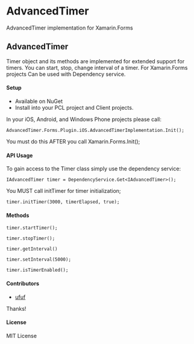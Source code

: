 AdvancedTimer
=============

AdvancedTimer implementation for Xamarin.Forms

## AdvancedTimer
Timer object and its methods are implemented for extended support for timers.
You can start, stop, change interval of a timer.
For Xamarin.Forms projects
Can be used with Dependency service.

#### Setup
* Available on NuGet
* Install into your PCL project and Client projects.

In your iOS, Android, and Windows Phone projects please call:

```
AdvancedTimer.Forms.Plugin.iOS.AdvancedTimerImplementation.Init();
```

You must do this AFTER you call Xamarin.Forms.Init();


#### API Usage

To gain access to the Timer class simply use the dependency service:

```
IAdvancedTimer timer = DependencyService.Get<IAdvancedTimer>();
```

You MUST call initTimer for timer initialization;

```
timer.initTimer(3000, timerElapsed, true);
```

                
                
#### Methods

```
timer.startTimer();
```
```
timer.stopTimer();
```
```
timer.getInterval()
```
```
timer.setInterval(5000);
```
```
timer.isTimerEnabled();
```

#### Contributors
* [ufuf](https://github.com/ufuf)

Thanks!

#### License
MIT License
